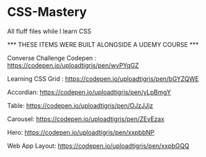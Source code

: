 # CSS-Mastery
All fluff files while I learn CSS

*** THESE ITEMS WERE BUILT ALONGSIDE A UDEMY COURSE ***

Converse Challenge Codepen : https://codepen.io/uploadtigris/pen/wvPYqGZ

Learning CSS Grid : https://codepen.io/uploadtigris/pen/bGYZQWE

Accordian: https://codepen.io/uploadtigris/pen/yLpBmgY

Table: https://codepen.io/uploadtigris/pen/OJzJJjz

Carousel: https://codepen.io/uploadtigris/pen/ZEvEzax

Hero: https://codepen.io/uploadtigris/pen/xxpbbNP

Web App Layout: https://codepen.io/uploadtigris/pen/xxpbGQQ
